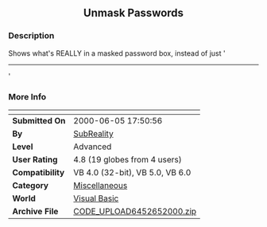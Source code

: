 ﻿<div align="center">

## Unmask Passwords


</div>

### Description

Shows what's REALLY in a masked password box, instead of just '

----

'
 
### More Info
 


<span>             |<span>
---                |---
**Submitted On**   |2000-06-05 17:50:56
**By**             |[SubReality](https://github.com/Planet-Source-Code/PSCIndex/blob/master/ByAuthor/subreality.md)
**Level**          |Advanced
**User Rating**    |4.8 (19 globes from 4 users)
**Compatibility**  |VB 4\.0 \(32\-bit\), VB 5\.0, VB 6\.0
**Category**       |[Miscellaneous](https://github.com/Planet-Source-Code/PSCIndex/blob/master/ByCategory/miscellaneous__1-1.md)
**World**          |[Visual Basic](https://github.com/Planet-Source-Code/PSCIndex/blob/master/ByWorld/visual-basic.md)
**Archive File**   |[CODE\_UPLOAD6452652000\.zip](https://github.com/Planet-Source-Code/subreality-unmask-passwords__1-8648/archive/master.zip)








